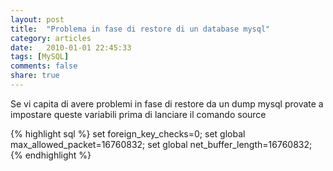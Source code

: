 ```yaml
---
layout: post
title:  "Problema in fase di restore di un database mysql"
category: articles
date:   2010-01-01 22:45:33
tags: [MySQL]
comments: false
share: true
---
```


Se vi capita di avere problemi in fase di restore da un dump mysql provate a impostare queste variabili prima di lanciare il comando source

{% highlight sql %}
set foreign_key_checks=0;
set global max_allowed_packet=16760832;
set global net_buffer_length=16760832;
{% endhighlight %}


